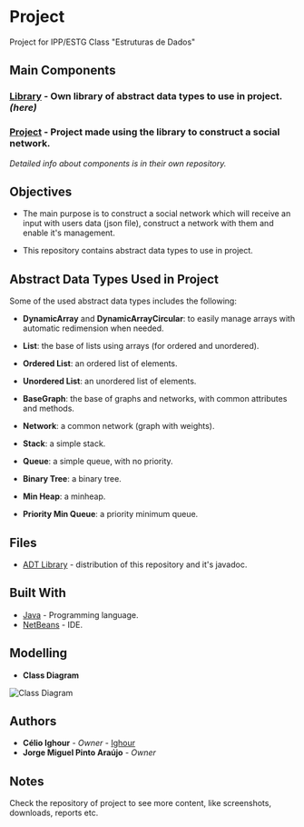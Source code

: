 # Project

Project for IPP/ESTG Class "Estruturas de Dados"

## Main Components

### **[Library](https://gitlab.com/ighour-learn/ipp/ed/adt-library)** - Own library of abstract data types to use in project. *(here)*
### **[Project](https://gitlab.com/ighour-learn/ipp/ed/project)** - Project made using the library to construct a social network.

*Detailed info about components is in their own repository.*

## Objectives

* The main purpose is to construct a social network which will receive an input with users data (json file), construct a network with them and enable it's management.

* This repository contains abstract data types to use in project.

## Abstract Data Types Used in Project

Some of the used abstract data types includes the following:

* **DynamicArray** and **DynamicArrayCircular**: to easily manage arrays with automatic redimension when needed.

* **List**: the base of lists using arrays (for ordered and unordered).

* **Ordered List**: an ordered list of elements.

* **Unordered List**: an unordered list of elements.

* **BaseGraph**: the base of graphs and networks, with common attributes and methods.

* **Network**: a common network (graph with weights).

* **Stack**: a simple stack.

* **Queue**: a simple queue, with no priority.

* **Binary Tree**: a binary tree.

* **Min Heap**: a minheap.

* **Priority Min Queue**: a priority minimum queue.

## Files

* [ADT Library](https://gitlab.com/ighour-learn/ipp/ed/project/uploads/7c1606e5188b2f69a5aa285f46d608c0/ADT-Libs.zip) - distribution of this repository and it's javadoc.

## Built With

* [Java](https://www.java.com/) - Programming language.
* [NetBeans](https://netbeans.org/) - IDE.

## Modelling

* **Class Diagram**

![Class Diagram](https://gitlab.com/ighour-learn/ipp/ed/project/uploads/ef30fd82f33ed6bd2a0fdde53c7ee950/CLASSES_-_SER%C3%81_DESTA___1_.png)


## Authors

* **Célio Ighour** - *Owner* - [Ighour](https://github.com/ighour)
* **Jorge Miguel Pinto Araújo** - *Owner*

## Notes

Check the repository of project to see more content, like screenshots, downloads, reports etc.